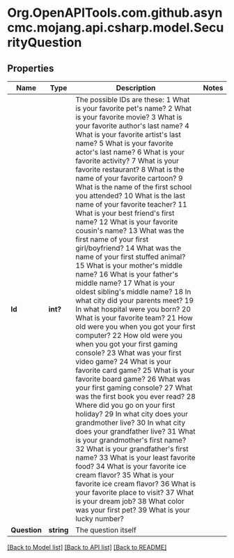 # Org.OpenAPITools.com.github.asyncmc.mojang.api.csharp.model.SecurityQuestion
## Properties

Name | Type | Description | Notes
------------ | ------------- | ------------- | -------------
**Id** | **int?** | The possible IDs are these:   1  What is your favorite pet&#39;s name?   2  What is your favorite movie?   3  What is your favorite author&#39;s last name?   4  What is your favorite artist&#39;s last name?   5  What is your favorite actor&#39;s last name?   6  What is your favorite activity?   7  What is your favorite restaurant?   8  What is the name of your favorite cartoon?   9  What is the name of the first school you attended?   10 What is the last name of your favorite teacher?   11 What is your best friend&#39;s first name?   12 What is your favorite cousin&#39;s name?   13 What was the first name of your first girl/boyfriend?   14 What was the name of your first stuffed animal?   15 What is your mother&#39;s middle name?   16 What is your father&#39;s middle name?   17 What is your oldest sibling&#39;s middle name?   18 In what city did your parents meet?   19 In what hospital were you born?   20 What is your favorite team?   21 How old were you when you got your first computer?   22 How old were you when you got your first gaming console?   23 What was your first video game?   24 What is your favorite card game?   25 What is your favorite board game?   26 What was your first gaming console?   27 What was the first book you ever read?   28 Where did you go on your first holiday?   29 In what city does your grandmother live?   30 In what city does your grandfather live?   31 What is your grandmother&#39;s first name?   32 What is your grandfather&#39;s first name?   33 What is your least favorite food?   34 What is your favorite ice cream flavor?   35 What is your favorite ice cream flavor?   36 What is your favorite place to visit?   37 What is your dream job?   38 What color was your first pet?   39 What is your lucky number? | 
**Question** | **string** | The question itself | 

[[Back to Model list]](../README.md#documentation-for-models) [[Back to API list]](../README.md#documentation-for-api-endpoints) [[Back to README]](../README.md)

